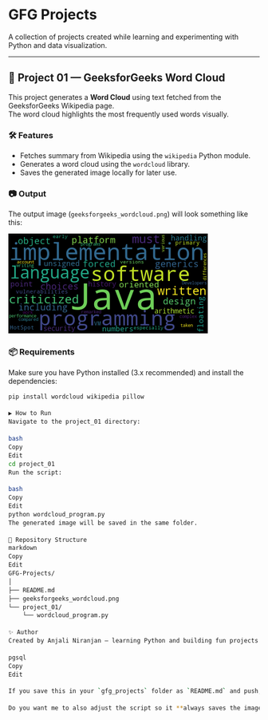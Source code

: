 # GFG Projects

A collection of projects created while learning and experimenting with Python and data visualization.

---

## 📌 Project 01 — GeeksforGeeks Word Cloud

This project generates a **Word Cloud** using text fetched from the GeeksforGeeks Wikipedia page.  
The word cloud highlights the most frequently used words visually.

### 🛠️ Features
- Fetches summary from Wikipedia using the `wikipedia` Python module.
- Generates a word cloud using the `wordcloud` library.
- Saves the generated image locally for later use.

### 📷 Output
The output image (`geeksforgeeks_wordcloud.png`) will look something like this:

![Word Cloud](geeksforgeeks_wordcloud.png)

### 📦 Requirements
Make sure you have Python installed (3.x recommended) and install the dependencies:
```bash
pip install wordcloud wikipedia pillow

▶️ How to Run
Navigate to the project_01 directory:

bash
Copy
Edit
cd project_01
Run the script:

bash
Copy
Edit
python wordcloud_program.py
The generated image will be saved in the same folder.

📂 Repository Structure
markdown
Copy
Edit
GFG-Projects/
│
├── README.md
├── geeksforgeeks_wordcloud.png
└── project_01/
    └── wordcloud_program.py

✨ Author
Created by Anjali Niranjan — learning Python and building fun projects.

pgsql
Copy
Edit

If you save this in your `gfg_projects` folder as `README.md` and push, it’ll show up beautifully on GitHub.  

Do you want me to also adjust the script so it **always saves the image automatically** in the repo folder when you run it? That way, the PNG stays updated.

